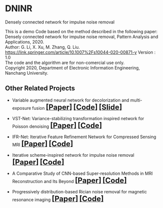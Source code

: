 # DNINR
Densely connected network for impulse noise removal

This is a demo Code based on the method described in the following paper:   
Densely connected network for impulse noise removal, Pattern Analysis and Applications, 2020.  
Author: G. Li, X. Xu, M. Zhang, Q. Liu.      
https://link.springer.com/article/10.1007%2Fs10044-020-00871-y
Version : 1.0   
The code and the algorithm are for non-comercial use only.   
Copyright 2020, Department of Electronic Information Engineering, Nanchang University.



## Other Related Projects
  * Variable augmented neural network for decolorization and multi-exposure fusion [<font size=5>**[Paper]**</font>](https://www.sciencedirect.com/science/article/abs/pii/S1566253517305298)   [<font size=5>**[Code]**</font>](https://github.com/yqx7150/DecolorNet_FusionNet_code)   [<font size=5>**[Slide]**</font>](https://github.com/yqx7150/EDAEPRec/tree/master/Slide)
    
  * VST-Net: Variance-stabilizing transformation inspired network for Poisson denoising [<font size=5>**[Paper]**</font>](https://www.sciencedirect.com/science/article/pii/S1047320319301439)   [<font size=5>**[Code]**</font>](https://github.com/yqx7150/VST-Net)
  
  * IFR-Net: Iterative Feature Refinement Network for Compressed Sensing MRI [<font size=5>**[Paper]**</font>](https://ieeexplore.ieee.org/document/8918016)   [<font size=5>**[Code]**</font>](https://github.com/yqx7150/IFR-Net-Code)
    
  * Iterative scheme-inspired network for impulse noise removal [<font size=5>**[Paper]**</font>](https://link.springer.com/article/10.1007/s10044-018-0762-8)   [<font size=5>**[Code]**</font>](https://github.com/yqx7150/IIN-Code)

  * A Comparative Study of CNN-based Super-resolution Methods in MRI Reconstruction and Its Beyond [<font size=5>**[Paper]**</font>](https://sciencedirect.xilesou.top/science/article/abs/pii/S0923596519302358)   [<font size=5>**[Code]**</font>](https://github.com/yqx7150/DCCN)

  * Progressively distribution-based Rician noise removal for magnetic resonance imaging [<font size=5>**[Paper]**</font>](http://archive.ismrm.org/2018/0773.html)   [<font size=5>**[Code]**</font>](https://github.com/yqx7150/RicianNet) 

